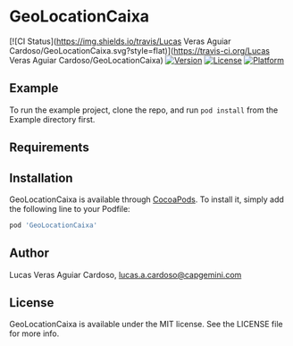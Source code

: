 # GeoLocationCaixa

[![CI Status](https://img.shields.io/travis/Lucas Veras Aguiar Cardoso/GeoLocationCaixa.svg?style=flat)](https://travis-ci.org/Lucas Veras Aguiar Cardoso/GeoLocationCaixa)
[![Version](https://img.shields.io/cocoapods/v/GeoLocationCaixa.svg?style=flat)](https://cocoapods.org/pods/GeoLocationCaixa)
[![License](https://img.shields.io/cocoapods/l/GeoLocationCaixa.svg?style=flat)](https://cocoapods.org/pods/GeoLocationCaixa)
[![Platform](https://img.shields.io/cocoapods/p/GeoLocationCaixa.svg?style=flat)](https://cocoapods.org/pods/GeoLocationCaixa)

## Example

To run the example project, clone the repo, and run `pod install` from the Example directory first.

## Requirements

## Installation

GeoLocationCaixa is available through [CocoaPods](https://cocoapods.org). To install
it, simply add the following line to your Podfile:

```ruby
pod 'GeoLocationCaixa'
```

## Author

Lucas Veras Aguiar Cardoso, lucas.a.cardoso@capgemini.com

## License

GeoLocationCaixa is available under the MIT license. See the LICENSE file for more info.
